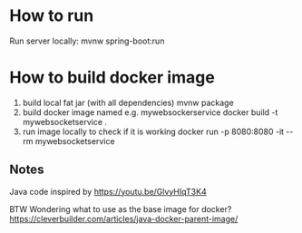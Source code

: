 # How to run
Run server locally: mvnw spring-boot:run

# How to build docker image
1) build local fat jar (with all dependencies)
    mvnw package
2) build docker image named e.g. mywebsockerservice
    docker build -t mywebsocketservice .
3) run image locally to check if it is working
    docker run -p 8080:8080 -it --rm mywebsocketservice

## Notes
Java code inspired by https://youtu.be/GlvyHIqT3K4

BTW Wondering what to use as the base image for docker? https://cleverbuilder.com/articles/java-docker-parent-image/